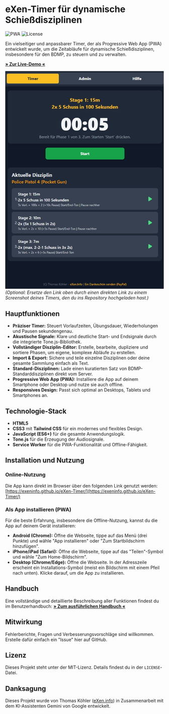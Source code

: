 # eXen-Timer für dynamische Schießdisziplinen

![PWA](https://img.shields.io/badge/PWA-Ready-f59e0b)
![License](https://img.shields.io/badge/License-MIT-blue.svg)

Ein vielseitiger und anpassbarer Timer, der als Progressive Web App (PWA) entwickelt wurde, um die Zeitabläufe für dynamische Schießdisziplinen, insbesondere für den BDMP, zu steuern und zu verwalten.

**[» Zur Live-Demo «](https://exeninfo.github.io/eXen-Timer/)**

![eXen-Timer Screenshot](https://raw.githubusercontent.com/eXenInfo/eXen-Timer/main/screenshot.png)
*(Optional: Ersetze den Link oben durch einen direkten Link zu einem Screenshot deines Timers, den du ins Repository hochgeladen hast.)*

## Hauptfunktionen

* **Präziser Timer:** Steuert Vorlaufzeiten, Übungsdauer, Wiederholungen und Pausen sekundengenau.
* **Akustische Signale:** Klare und deutliche Start- und Endsignale durch die integrierte Tone.js-Bibliothek.
* **Vollständiger Disziplin-Editor:** Erstelle, bearbeite, dupliziere und sortiere Phasen, um eigene, komplexe Abläufe zu erstellen.
* **Import & Export:** Sichere und teile einzelne Disziplinen oder deine gesamte Sammlung einfach als Text.
* **Standard-Disziplinen:** Lade einen kuratierten Satz von BDMP-Standarddisziplinen direkt vom Server.
* **Progressive Web App (PWA):** Installiere die App auf deinem Smartphone oder Desktop und nutze sie auch offline.
* **Responsives Design:** Passt sich optimal an Desktops, Tablets und Smartphones an.

## Technologie-Stack

* **HTML5**
* **CSS3** mit **Tailwind CSS** für ein modernes und flexibles Design.
* **JavaScript (ES6+)** für die gesamte Anwendungslogik.
* **Tone.js** für die Erzeugung der Audiosignale.
* **Service Worker** für die PWA-Funktionalität und Offline-Fähigkeit.

## Installation und Nutzung

### Online-Nutzung
Die App kann direkt im Browser über den folgenden Link genutzt werden:
[https://exeninfo.github.io/eXen-Timer/](https://exeninfo.github.io/eXen-Timer/)

### Als App installieren (PWA)
Für die beste Erfahrung, insbesondere die Offline-Nutzung, kannst du die App auf deinem Gerät installieren:

* **Android (Chrome):** Öffne die Webseite, tippe auf das Menü (drei Punkte) und wähle "App installieren" oder "Zum Startbildschirm hinzufügen".
* **iPhone/iPad (Safari):** Öffne die Webseite, tippe auf das "Teilen"-Symbol und wähle "Zum Home-Bildschirm".
* **Desktop (Chrome/Edge):** Öffne die Webseite. In der Adresszeile erscheint ein Installations-Symbol (meist ein Bildschirm mit einem Pfeil nach unten). Klicke darauf, um die App zu installieren.

## Handbuch

Eine vollständige und detaillierte Beschreibung aller Funktionen findest du im Benutzerhandbuch:
**[» Zum ausführlichen Handbuch «](https://exeninfo.github.io/eXen-Timer/manual.html)**

## Mitwirkung

Fehlerberichte, Fragen und Verbesserungsvorschläge sind willkommen. Erstelle dafür einfach ein "Issue" hier auf GitHub.

## Lizenz

Dieses Projekt steht unter der MIT-Lizenz. Details findest du in der `LICENSE`-Datei.

## Danksagung

Dieses Projekt wurde von Thomas Köhler ([eXen.info](https://exen.info/)) in Zusammenarbeit mit dem KI-Assistenten Gemini von Google entwickelt.
